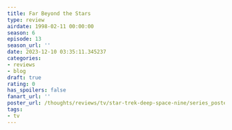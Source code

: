 ```yaml
---
title: Far Beyond the Stars
type: review
airdate: 1998-02-11 00:00:00
season: 6
episode: 13
season_url: ''
date: 2023-12-10 03:35:11.345237
categories:
- reviews
- blog
draft: true
rating: 0
has_spoilers: false
fanart_url: ''
poster_url: /thoughts/reviews/tv/star-trek-deep-space-nine/series_poster.jpg
tags:
- tv
---
```


